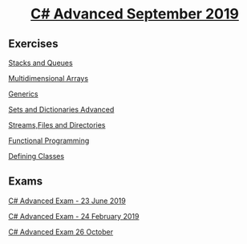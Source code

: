 # <a href="https://softuni.bg/trainings/2453/csharp-oop-october-2019"><p align="center"> C# Advanced September 2019<p></a>

## Exercises
<a href="https://github.com/amartinn/SoftUni/tree/master/C%23%20Advanced%20September%202019/C%23%20Advanced/exercises/Stacks%20and%20Queues%20-%20Exercise"> <p>Stacks and Queues<p> </a>
<a href="https://github.com/amartinn/SoftUni/tree/master/C%23%20Advanced%20September%202019/C%23%20Advanced/exercises/Multidimensional%20Arrays%20-%20Exercise"> <p>Multidimensional Arrays<p> </a>
<a href="https://github.com/amartinn/SoftUni/tree/master/C%23%20Advanced%20September%202019/C%23%20Advanced/exercises/Generics%20-%20Exercise"> <p>Generics <p> </a>
<a href="https://github.com/amartinn/SoftUni/tree/master/C%23%20Advanced%20September%202019/C%23%20Advanced/exercises/Sets%20and%20Dictionaries%20Advanced%20-%20Exercise"> <p>Sets and Dictionaries Advanced <p> </a>
<a href="https://github.com/amartinn/SoftUni/tree/master/C%23%20Advanced%20September%202019/C%23%20Advanced/exercises/Streams%2CFiles%20and%20Directories%20-%20Exercise"> <p>Streams,Files and Directories<p> </a>
<a href="https://github.com/amartinn/SoftUni/tree/master/C%23%20Advanced%20September%202019/C%23%20Advanced/exercises/func%20prog%20-%20Exercise"> <p>Functional Programming<p> </a>
<a href="https://github.com/amartinn/SoftUni/tree/master/C%23%20Advanced%20September%202019/C%23%20Advanced/exercises/Defining%20Classes%20-%20Exercise"> <p>Defining Classes<p> </a>

  
## Exams
<a href="https://github.com/amartinn/SoftUni/tree/master/C%23%20Advanced%20September%202019/C%23%20Advanced/exams/C%23%20Advanced%20Exam%20-%2023%20June%202019"> <p>C# Advanced Exam - 23 June 2019<p> </a>
<a href="https://github.com/amartinn/SoftUni/tree/master/C%23%20Advanced%20September%202019/C%23%20Advanced/exams/Csharp%20Advanced%20Exam%20-%2024%20February%202019"> <p>C# Advanced Exam - 24 February 2019<p> </a>
<a href="https://github.com/amartinn/SoftUni/tree/master/C%23%20Advanced%20September%202019/C%23%20Advanced/exams/Csharp%20Advanced%20Exam%2026%20October"> <p>C# Advanced Exam 26 October<p> </a>


